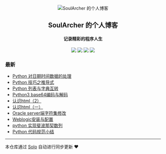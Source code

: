 <p align="center"><img alt="SoulArcher 的个人博客" src="https://static.b3log.org/images/brand/solo-32.png"></p><h2 align="center">
SoulArcher 的个人博客
</h2>

<h4 align="center">记录精彩的程序人生</h4>
<p align="center"><a title="SoulArcher 的个人博客" target="_blank" href="https://github.com/mfengling/solo-blog"><img src="https://img.shields.io/github/last-commit/mfengling/solo-blog.svg?style=flat-square&color=FF9900"></a>
<a title="GitHub repo size in bytes" target="_blank" href="https://github.com/mfengling/solo-blog"><img src="https://img.shields.io/github/repo-size/mfengling/solo-blog.svg?style=flat-square"></a>
<a title="Solo Version" target="_blank" href="https://github.com/88250/solo/releases"><img src="https://img.shields.io/badge/solo-4.1.0-f1e05a.svg?style=flat-square&color=blueviolet"></a>
<a title="Hits" target="_blank" href="https://github.com/88250/hits"><img src="https://hits.b3log.org/mfengling/solo-blog.svg"></a></p>

### 最新

* [Python 对日期时间数据的处理](https://qinjiao.fun/articles/2020/06/18/1592444412942.html)
* [Python 技巧之推导式](https://qinjiao.fun/articles/2020/06/17/1592387976537.html)
* [Python 列表与字典互转](https://qinjiao.fun/articles/2020/06/17/1592386565698.html)
* [Python3 base64编码与解码](https://qinjiao.fun/articles/2020/06/17/1592358094419.html)
* [认识html（2）](https://qinjiao.fun/articles/2020/06/16/1592320549307.html)
* [认识html（一）](https://qinjiao.fun/articles/2020/06/15/1592232581161.html)
* [Oracle server端字符集修改](https://qinjiao.fun/articles/2020/06/14/1592144242183.html)
* [Weblogic安装与配置](https://qinjiao.fun/articles/2020/06/14/1592144056341.html)
* [python 实现斐波那契数列](https://qinjiao.fun/articles/2020/06/10/1591799841763.html)
* [Python 代码规范小结 ](https://qinjiao.fun/articles/2020/06/09/1591716059669.html)



---

本仓库通过 [Solo](https://github.com/88250/solo) 自动进行同步更新 ❤️ 